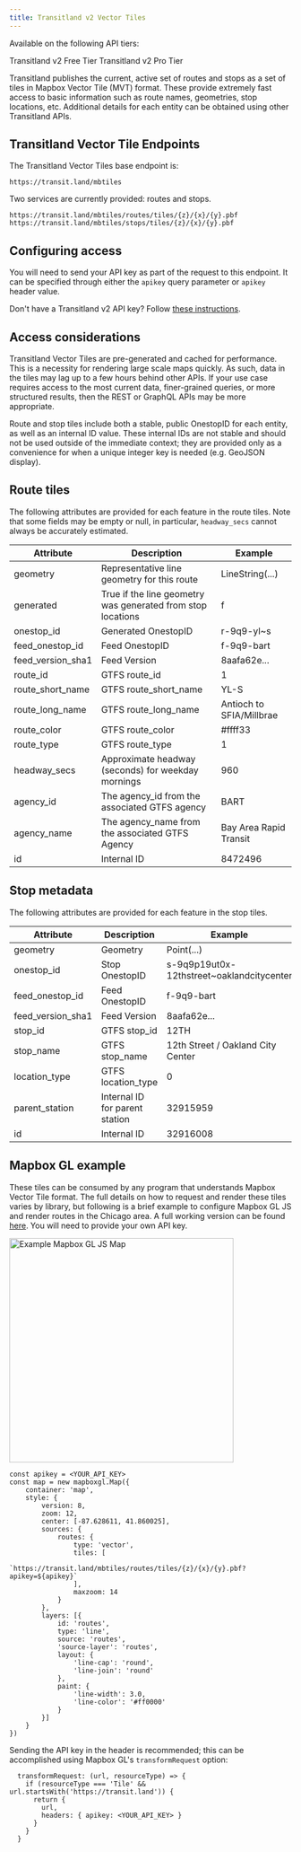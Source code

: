 ```yaml
---
title: Transitland v2 Vector Tiles
---
```


  <!-- TODO: move to a vue component -->
  <div class="box">
      <p class="title is-medium">
        Available on the following API tiers:
      </p>
      <b-taglist attached>
        <b-tag type="is-dark">
          Transitland v2
        </b-tag>
        <b-tag type="is-info">
          Free Tier
        </b-tag>
      </b-taglist>
      <b-taglist attached>
        <b-tag type="is-dark">
          Transitland v2
        </b-tag>
        <b-tag type="is-info">
          Pro Tier
        </b-tag>
      </b-taglist>
  </div>

Transitland publishes the current, active set of routes and stops as a set of tiles in Mapbox Vector Tile (MVT) format. These provide extremely fast access to basic information such as route names, geometries, stop locations, etc. Additional details for each entity can be obtained using other Transitland APIs.

## Transitland Vector Tile Endpoints

The Transitland Vector Tiles base endpoint is:

    https://transit.land/mbtiles

Two services are currently provided: routes and stops.

    https://transit.land/mbtiles/routes/tiles/{z}/{x}/{y}.pbf
    https://transit.land/mbtiles/stops/tiles/{z}/{x}/{y}.pbf

## Configuring access

You will need to send your API key as part of the request to this endpoint. It can be specified through either the `apikey` query parameter or `apikey` header value.

Don't have a Transitland v2 API key? Follow [these instructions](/documentation/index#signing-up-for-an-api-token).

## Access considerations

Transitland Vector Tiles are pre-generated and cached for performance. This is a necessity for rendering large scale maps quickly. As such, data in the tiles may lag up to a few hours behind other APIs. If your use case requires access to the most current data, finer-grained queries, or more structured results, then the REST or GraphQL APIs may be more appropriate.

Route and stop tiles include both a stable, public OnestopID for each entity, as well as an internal ID value. These internal IDs are not stable and should not be used outside of the immediate context; they are provided only as a convenience for when a unique integer key is needed (e.g. GeoJSON display).

## Route tiles

The following attributes are provided for each feature in the route tiles. Note that some fields may be empty or null, in particular, `headway_secs` cannot always be accurately estimated.

| Attribute         | Description                                                 | Example                  |
| ----------------- | ----------------------------------------------------------- | ------------------------ |
| geometry          | Representative line geometry for this route                 | LineString(...)          |
| generated         | True if the line geometry was generated from stop locations | f                        |
| onestop_id        | Generated OnestopID                                         | r-9q9-yl~s               |
| feed_onestop_id   | Feed OnestopID                                              | f-9q9-bart               |
| feed_version_sha1 | Feed Version                                                | 8aafa62e...              |
| route_id          | GTFS route_id                                               | 1                        |
| route_short_name  | GTFS route_short_name                                       | YL-S                     |
| route_long_name   | GTFS route_long_name                                        | Antioch to SFIA/Millbrae |
| route_color       | GTFS route_color                                            | #ffff33                  |
| route_type        | GTFS route_type                                             | 1                        |
| headway_secs      | Approximate headway (seconds) for weekday mornings          | 960                      |
| agency_id         | The agency_id from the associated GTFS agency               | BART                     |
| agency_name       | The agency_name from the associated GTFS Agency             | Bay Area Rapid Transit   |
| id                | Internal ID                                                 | 8472496                  |

## Stop metadata

The following attributes are provided for each feature in the stop tiles.

| Attribute         | Description                    | Example                                   |
| ----------------- | ------------------------------ | ----------------------------------------- |
| geometry          | Geometry                       | Point(...)                                |
| onestop_id        | Stop OnestopID                 | s-9q9p19ut0x-12thstreet~oaklandcitycenter |
| feed_onestop_id   | Feed OnestopID                 | f-9q9-bart                                |
| feed_version_sha1 | Feed Version                   | 8aafa62e...                               |
| stop_id           | GTFS stop_id                   | 12TH                                      |
| stop_name         | GTFS stop_name                 | 12th Street / Oakland City Center         |
| location_type     | GTFS location_type             | 0                                         |
| parent_station    | Internal ID for parent station | 32915959                                  |
| id                | Internal ID                    | 32916008                                  |


## Mapbox GL example

These tiles can be consumed by any program that understands Mapbox Vector Tile format. The full details on how to request and render these tiles varies by library, but following is a brief example to configure Mapbox GL JS and render routes in the Chicago area. A full working version can be found <a href="/examples/example-map.html?apikey=YOUR_API_KEY" target="_blank">here</a>. You will need to provide your own API key.

<img src="/examples/example-map.png" alt="Example Mapbox GL JS Map" style="width:400px">


    const apikey = <YOUR_API_KEY>
    const map = new mapboxgl.Map({
        container: 'map',
        style: {
            version: 8,
            zoom: 12,
            center: [-87.628611, 41.860025],
            sources: {
                routes: {
                    type: 'vector',
                    tiles: [
                        `https://transit.land/mbtiles/routes/tiles/{z}/{x}/{y}.pbf?apikey=${apikey}`
                    ],
                    maxzoom: 14
                }
            },
            layers: [{
                id: 'routes',
                type: 'line',
                source: 'routes',
                'source-layer': 'routes',
                layout: {
                    'line-cap': 'round',
                    'line-join': 'round'
                },
                paint: {
                    'line-width': 3.0,
                    'line-color': '#ff0000'
                }
            }]
        }
    })

Sending the API key in the header is recommended; this can be accomplished using Mapbox GL's `transformRequest` option:

      transformRequest: (url, resourceType) => {
        if (resourceType === 'Tile' && url.startsWith('https://transit.land')) {
          return {
            url,
            headers: { apikey: <YOUR_API_KEY> }
          }
        }
      }


